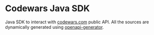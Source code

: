 # Codewars Java SDK

Java SDK to interact with [codewars.com](https://dev.codewars.com) public API. All the sources are
dynamically generated using [openapi-generator](https://openapi-generator.tech/docs/plugins/).